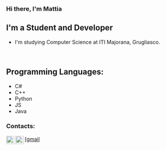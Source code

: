### Hi there, I'm Mattia

## I'm a Student and Developer
- I'm studying Computer Science at ITI Majorana, Grugliasco.

<br />

## Programming Languages:
- C#
- C++
- Python
- JS
- Java

### Contacts:
[<img align="left" alt="Mattiz070 | Instagram" width="22px" src="https://cdn.jsdelivr.net/npm/simple-icons@v3/icons/instagram.svg" />][instagram]
[<img align="left" alt="mattia.zanchetta | Gmail" width="22px" src="https://cdn.jsdelivr.net/npm/simple-icons@3.13.0/icons/gmail.svg" />[gmail]

[instagram]: https://www.instagram.com/mattiz070/
[gmail]: mattia.zanchetta2004@gmail.com
